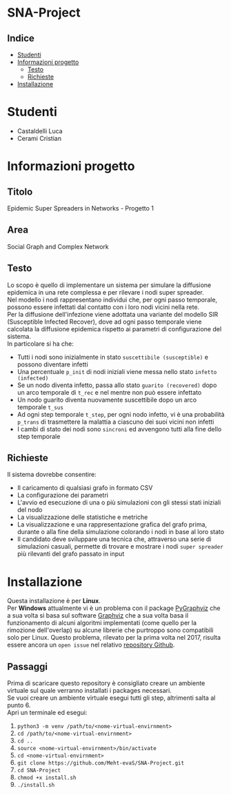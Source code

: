 # SNA-Project

## **Indice**

- [Studenti](#studenti)
- [Informazioni progetto](#info_progetto)
	- [Testo](#testo)
	- [Richieste](#richieste)
- [Installazione](#installazione)


# **Studenti**
- Castaldelli Luca
- Cerami Cristian

# **Informazioni progetto**
## Titolo
Epidemic Super Spreaders in Networks - Progetto 1
## Area
Social Graph and Complex Network
## Testo
Lo scopo è quello di implementare un sistema per simulare la diffusione epidemica in una rete complessa e per rilevare i nodi super spreader.<br>
Nel modello i nodi rappresentano individui che, per ogni passo temporale, possono essere infettati dal contatto con i loro nodi vicini nella rete.<br>
Per la diffusione dell'infezione viene adottata una variante del modello SIR (Susceptible Infected Recover), dove ad ogni passo temporale viene calcolata la diffusione epidemica rispetto ai parametri di configurazione del sistema.<br>
In particolare si ha che:
- Tutti i nodi sono inizialmente in stato `suscettibile (susceptible)` e possono diventare infetti
- Una percentuale `p_init` di nodi iniziali viene messa nello stato `infetto (infected)`
- Se un nodo diventa infetto, passa allo stato `guarito (recovered)` dopo un arco temporale di `t_rec` e nel mentre non può essere infettato
- Un nodo guarito diventa nuovamente suscettibile dopo un arco temporale `t_sus`
- Ad ogni step temporale `t_step`, per ogni nodo infetto, vi è una probabilità `p_trans` di trasmettere la malattia a ciascuno dei suoi vicini non infetti
- I cambi di stato dei nodi sono `sincroni` ed avvengono tutti alla fine dello step temporale
## Richieste
Il sistema dovrebbe consentire:
- Il caricamento di qualsiasi grafo in formato CSV
- La configurazione dei parametri
- L'avvio ed esecuzione di una o più simulazioni con gli stessi stati iniziali del nodo
- La visualizzazione delle statistiche e metriche
- La visualizzazione e una rappresentazione grafica del grafo prima, durante o alla fine della simulazione colorando i nodi in base al loro stato
- Il candidato deve sviluppare una tecnica che, attraverso una serie di simulazioni casuali, permette di trovare e mostrare i nodi `super spreader` più rilevanti del grafo passato in input

# **Installazione**
Questa installazione è per <b>Linux</b>.<br>
Per <b>Windows</b> attualmente vi è un problema con il package [PyGraphviz](https://pygraphviz.github.io/documentation/stable/install.html) che a sua volta si basa sul software [Graphviz](https://graphviz.org/download/) che a sua volta basa il funzionamento di alcuni algoritmi implementati (come quello per la rimozione dell'overlap) su alcune librerie che purtroppo sono compatibili solo per Linux. Questo problema, rilevato per la prima volta nel 2017, risulta essere ancora un `open issue` nel relativo [repository Github](https://github.com/ellson/MOTHBALLED-graphviz/issues/1269).

## Passaggi
Prima di scaricare questo repository è consigliato creare un ambiente virtuale sul quale verranno installati i packages necessari.<br>
Se vuoi creare un ambiente virtuale esegui tutti gli step, altrimenti salta al punto 6.<br>
Apri un terminale ed esegui:
1) `python3 -m venv /path/to/<nome-virtual-envirnment>`
2) `cd /path/to/<nome-virtual-envirnment>`
3) `cd ..`
4) `source <nome-virtual-envirnment>/bin/activate`
5) `cd <nome-virtual-envirnment>`
6) `git clone https://github.com/Meht-evaS/SNA-Project.git`
7) `cd SNA-Project`
8) `chmod +x install.sh`
9) `./install.sh`







